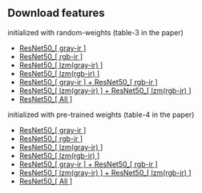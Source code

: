 Download features
---

initialized with random-weights (table-3 in the paper)

- [ResNet50_[ gray-ir ]](https://drive.google.com/file/d/16fExHduQljayR7CP6175CJGul4gMOh41/view?usp=sharing)
- [ResNet50_[ rgb-ir ]](https://drive.google.com/file/d/1dOoTUpnf3R2sFpS-rfAiCwKf4P7bwAC0/view?usp=sharing)
- [ResNet50_[ lzm(gray-ir) ]](https://drive.google.com/file/d/1HEun8QJOSdxhUyndxnxmcAH2o_0in_r5/view?usp=sharing)
- [ResNet50_[ lzm(rgb-ir) ]](https://drive.google.com/file/d/1Ccf-LeBsLHIdIkVRjI2WUFXDzdD6A8Pj/view?usp=sharing)
- [ResNet50_[ gray-ir ] + ResNet50_[ rgb-ir ]](https://drive.google.com/file/d/12F-FC_Lx-hVJZ21ZWYkP7aTxIWMOCYmH/view?usp=sharing)
- [ResNet50_[ lzm(gray-ir) ] + ResNet50_[ lzm(rgb-ir) ]](https://drive.google.com/file/d/1b-EedgC-yx0FSBAPPipmhsjbkpQx2xHA/view?usp=sharing)
- [ResNet50_[ All ]](https://drive.google.com/file/d/1H1yZ_kYKNkmKSj6psbDDmqRk_-vHD47w/view?usp=sharing)


initialized with pre-trained weights (table-4 in the paper)

- [ResNet50_[ gray-ir ]](https://drive.google.com/file/d/1Sv7OLKjxEU1SVSw0kFmNLL_4rpUP1RSx/view?usp=sharing)
- [ResNet50_[ rgb-ir ]](https://drive.google.com/file/d/1oMAvqlSeLh0THqkwTBCVEl_ihH4Fl85D/view?usp=sharing)
- [ResNet50_[ lzm(gray-ir) ]](https://drive.google.com/file/d/1DxEbo9gi5qG1vad8bbQIZ0y7zfq_2sul/view?usp=sharing)
- [ResNet50_[ lzm(rgb-ir) ]](https://drive.google.com/file/d/1FS_-3b3GE8onUJerBPOjNyz2hqE5V3yN/view?usp=sharing)
- [ResNet50_[ gray-ir ] + ResNet50_[ rgb-ir ]](https://drive.google.com/file/d/18qT0iFXGxMbTz0oEsqqChP02LTpqBa_l/view?usp=sharing)
- [ResNet50_[ lzm(gray-ir) ] + ResNet50_[ lzm(rgb-ir) ]](https://drive.google.com/file/d/1dJHzg4xflU-a55yReQkKTfy92pPLvLhQ/view?usp=sharing)
- [ResNet50_[ All ]](https://drive.google.com/file/d/1toecoFJTWW1lp1nmxvVJ_0xe6ghDUrCT/view?usp=sharing)

